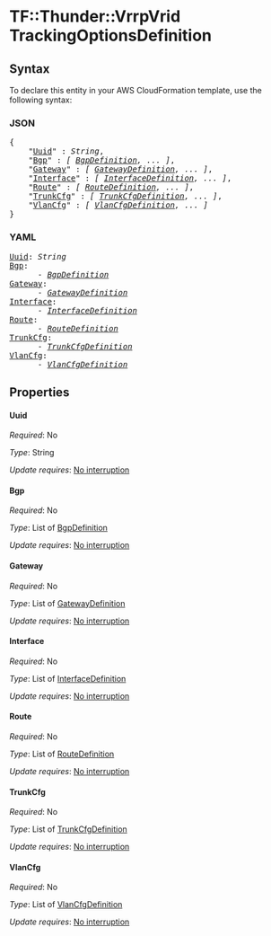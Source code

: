 # TF::Thunder::VrrpVrid TrackingOptionsDefinition

## Syntax

To declare this entity in your AWS CloudFormation template, use the following syntax:

### JSON

<pre>
{
    "<a href="#uuid" title="Uuid">Uuid</a>" : <i>String</i>,
    "<a href="#bgp" title="Bgp">Bgp</a>" : <i>[ <a href="bgpdefinition.md">BgpDefinition</a>, ... ]</i>,
    "<a href="#gateway" title="Gateway">Gateway</a>" : <i>[ <a href="gatewaydefinition.md">GatewayDefinition</a>, ... ]</i>,
    "<a href="#interface" title="Interface">Interface</a>" : <i>[ <a href="interfacedefinition.md">InterfaceDefinition</a>, ... ]</i>,
    "<a href="#route" title="Route">Route</a>" : <i>[ <a href="routedefinition.md">RouteDefinition</a>, ... ]</i>,
    "<a href="#trunkcfg" title="TrunkCfg">TrunkCfg</a>" : <i>[ <a href="trunkcfgdefinition.md">TrunkCfgDefinition</a>, ... ]</i>,
    "<a href="#vlancfg" title="VlanCfg">VlanCfg</a>" : <i>[ <a href="vlancfgdefinition.md">VlanCfgDefinition</a>, ... ]</i>
}
</pre>

### YAML

<pre>
<a href="#uuid" title="Uuid">Uuid</a>: <i>String</i>
<a href="#bgp" title="Bgp">Bgp</a>: <i>
      - <a href="bgpdefinition.md">BgpDefinition</a></i>
<a href="#gateway" title="Gateway">Gateway</a>: <i>
      - <a href="gatewaydefinition.md">GatewayDefinition</a></i>
<a href="#interface" title="Interface">Interface</a>: <i>
      - <a href="interfacedefinition.md">InterfaceDefinition</a></i>
<a href="#route" title="Route">Route</a>: <i>
      - <a href="routedefinition.md">RouteDefinition</a></i>
<a href="#trunkcfg" title="TrunkCfg">TrunkCfg</a>: <i>
      - <a href="trunkcfgdefinition.md">TrunkCfgDefinition</a></i>
<a href="#vlancfg" title="VlanCfg">VlanCfg</a>: <i>
      - <a href="vlancfgdefinition.md">VlanCfgDefinition</a></i>
</pre>

## Properties

#### Uuid

_Required_: No

_Type_: String

_Update requires_: [No interruption](https://docs.aws.amazon.com/AWSCloudFormation/latest/UserGuide/using-cfn-updating-stacks-update-behaviors.html#update-no-interrupt)

#### Bgp

_Required_: No

_Type_: List of <a href="bgpdefinition.md">BgpDefinition</a>

_Update requires_: [No interruption](https://docs.aws.amazon.com/AWSCloudFormation/latest/UserGuide/using-cfn-updating-stacks-update-behaviors.html#update-no-interrupt)

#### Gateway

_Required_: No

_Type_: List of <a href="gatewaydefinition.md">GatewayDefinition</a>

_Update requires_: [No interruption](https://docs.aws.amazon.com/AWSCloudFormation/latest/UserGuide/using-cfn-updating-stacks-update-behaviors.html#update-no-interrupt)

#### Interface

_Required_: No

_Type_: List of <a href="interfacedefinition.md">InterfaceDefinition</a>

_Update requires_: [No interruption](https://docs.aws.amazon.com/AWSCloudFormation/latest/UserGuide/using-cfn-updating-stacks-update-behaviors.html#update-no-interrupt)

#### Route

_Required_: No

_Type_: List of <a href="routedefinition.md">RouteDefinition</a>

_Update requires_: [No interruption](https://docs.aws.amazon.com/AWSCloudFormation/latest/UserGuide/using-cfn-updating-stacks-update-behaviors.html#update-no-interrupt)

#### TrunkCfg

_Required_: No

_Type_: List of <a href="trunkcfgdefinition.md">TrunkCfgDefinition</a>

_Update requires_: [No interruption](https://docs.aws.amazon.com/AWSCloudFormation/latest/UserGuide/using-cfn-updating-stacks-update-behaviors.html#update-no-interrupt)

#### VlanCfg

_Required_: No

_Type_: List of <a href="vlancfgdefinition.md">VlanCfgDefinition</a>

_Update requires_: [No interruption](https://docs.aws.amazon.com/AWSCloudFormation/latest/UserGuide/using-cfn-updating-stacks-update-behaviors.html#update-no-interrupt)

